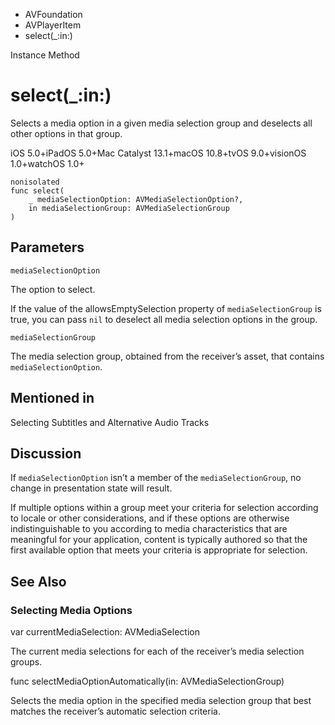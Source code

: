 

- AVFoundation
- AVPlayerItem
-  select(\_:in:) 

Instance Method

# select(\_:in:)

Selects a media option in a given media selection group and deselects all other options in that group.

iOS 5.0+iPadOS 5.0+Mac Catalyst 13.1+macOS 10.8+tvOS 9.0+visionOS 1.0+watchOS 1.0+

``` source
nonisolated
func select(
    _ mediaSelectionOption: AVMediaSelectionOption?,
    in mediaSelectionGroup: AVMediaSelectionGroup
)
```

## Parameters 

`mediaSelectionOption`  

The option to select.

If the value of the allowsEmptySelection property of `mediaSelectionGroup` is true, you can pass `nil` to deselect all media selection options in the group.

`mediaSelectionGroup`  

The media selection group, obtained from the receiver’s asset, that contains `mediaSelectionOption`.

## Mentioned in 

Selecting Subtitles and Alternative Audio Tracks

## Discussion

If `mediaSelectionOption` isn’t a member of the `mediaSelectionGroup`, no change in presentation state will result.

If multiple options within a group meet your criteria for selection according to locale or other considerations, and if these options are otherwise indistinguishable to you according to media characteristics that are meaningful for your application, content is typically authored so that the first available option that meets your criteria is appropriate for selection.

## See Also

### Selecting Media Options

var currentMediaSelection: AVMediaSelection

The current media selections for each of the receiver’s media selection groups.

func selectMediaOptionAutomatically(in: AVMediaSelectionGroup)

Selects the media option in the specified media selection group that best matches the receiver’s automatic selection criteria.

